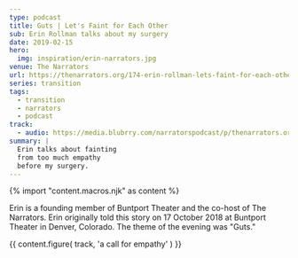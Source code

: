 ```yaml
---
type: podcast
title: Guts | Let's Faint for Each Other
sub: Erin Rollman talks about my surgery
date: 2019-02-15
hero:
  img: inspiration/erin-narrators.jpg
venue: The Narrators
url: https://thenarrators.org/174-erin-rollman-lets-faint-for-each-other/
series: transition
tags:
  - transition
  - narrators
  - podcast
track:
  - audio: https://media.blubrry.com/narratorspodcast/p/thenarrators.org/wp-content/uploads/174-Narrators-Erin-Rollman.mp3?_=1
summary: |
  Erin talks about fainting
  from too much empathy
  before my surgery.
---
```

{% import "content.macros.njk" as content %}

Erin is a founding member of Buntport Theater
and the co-host of The Narrators.
Erin originally told this story on 17 October 2018
at Buntport Theater in Denver, Colorado.
The theme of the evening was "Guts."

{{ content.figure(
  track,
  'a call for empathy'
) }}
